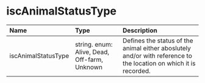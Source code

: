 # iscAnimalStatusType
Name | Type | Description
:--- | :--- | :----------
iscAnimalStatusType | string. enum: Alive, Dead, Off-farm, Unknown | Defines the status of the animal either aboslutely and/or with reference to the location on which it is recorded.
            